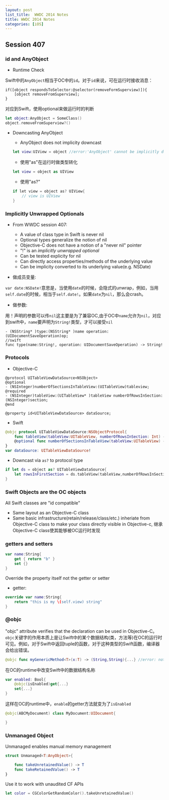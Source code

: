 ```yaml
---
layout: post
list_title:  WWDC 2014 Notes
title: WWDC 2014 Notes
categories: [iOS]
---
```


## Session 407

### id and AnyObject

- Runtime Check

Swift中的`AnyObject`相当于OC中的`id`。对于`id`来说，可在运行时接收消息：

```objc
if([object respondsToSelector:@selector(removeFormSuperview)]){
	[object removeFromSuperview];
}

```
对应到Swift，使用optional来做运行时的判断

```swift
let object:AnyObject = SomeClass()
object.removeFromSuperview?()
```

- Downcasting AnyObject
	- AnyObject does not implicity downcast
	
	```swift
	let view:UIView = object //error:'AnyObject' cannot be implicitly downcast
	```
	
	- 使用"as"在运行时做类型转化
	
	```swift
	let view = object as UIView
	```
	
	- 使用"as?"
	
	```java
	if let view = object as? UIView{
		// view is UIView
	}
	```

### Implicitly Unwrapped Optionals

- From WWDC session 407:
	- A value of class type in Swift is  never nil
	- Optional types generalize the notion of nil
	- Objective-C does not have a notion of a "never nil" pointer	
	- "!" is an <em>implicitly unwrapped optional</em>
	- Can be tested explicity for nil
	- Can directly access properties/methods of the underlying value
	- Can be implicity converted to its underlying value(e.g. NSDate)

- 做成员变量:	

`var date:NSDate!`意思是，当使用`date`的时候，会隐式的unwrap，例如，当用`self.date`的时候，相当于`self.date!`。如果`date`为`nil`，那么会crash。

- 做参数:

用！声明的参数可以传`nil`这主要是为了兼容OC,由于OC中`name`允许为`nil`，对应到swift中，`name`要声明为`String!`类型，才可以接受`nil`

```objc
- (NSString* )type:(NSString* )name operation:(UIDocumentSaveOperation)op;
//swift
func type(name:String!, operation: UIDocumentSaveOperation) -> String!
```

### Protocols

- Objective-C

```objc
@protocol UITableViewDataSource<NSObject>
@optional
- (NSInteger)numberOfSectionsInTableView:(UITableView)tableview;
@required
- (NSInteger)tableView:(UITableView* )tableView numberOfRowsInSection:(NSInteger)section;
@end

@property id<UITableViewDataSource> dataSource;
```

- Swift

```swift
@objc protocol UITableViewDataSource:NSObjectProtocol{
	func tableView(tableView:UITableView, numberOfRowsInSection: Int) -> Int
	@optional func numberOfSectionsInTableView(tableView:UITableView) -> Int
}
var dataSource: UITableViewDataSource!
```

- Downcast via `as?` to protocol type

```swift
if let ds = object as? UITableViewDataSource{
	let rowsInFirstSection = ds.tableView(tableView,numberOfRowsInSection:0)
}
```
### Swift Objects are the OC objects

All Swift classes are "id compatible"

- Same layout as an Objective-C class
- Same basic infrastructure(retain/release/class/etc.)
inheriate from Objective-C class to make your class directly visible in Objective-c, 继承Objective-C class使其能够被OC运行时发现

### getters and setters

```swift
var name:String{
	get { return "b" }
	set {}
}
```

Override the property itself not the getter or setter

- getter:

```swift
override var name:String{
	return "this is my \(self.view) string"
}
```
 
### @objc

"objc" attribute verifies that the declaration can be used in Objective-C。 `objc`关键字的作用本质上是让Swift中的某个数据结构(类，方法等)在OC的运行时可见。例如，对于Swift中返回tuple的函数，对于这种类型的Swift函数，编译器会给出错误。

```swift
@objc func myGenericMethod<T>(x:T) -> (String,String){...} //error: not expressible in oc
```

在OC的runtime中改变Swift中的数据结构名称

```swift
var enabled: Bool{
	@objc(isEnabled)get{...}
	set{...}
}
```

这样在OC的runtime中，`enable`的getter方法就变为了`isEnabled`

```swift
@objc(ABCMyDocument) class MyDocument:UIDocument{

}
```
   
### Unmanaged Object

Unmanaged<T> enables manual memory management

```swift
struct Unmanaged<T:AnyObject>{

	func takeUnretainedValue() -> T
	func takeRetainedValue() -> T
}
```

Use it to work with unaudited CF APIs

```swift
let color = CGColorGetRandomColor().takeUnretainedValue()
```
